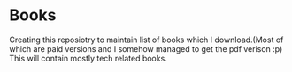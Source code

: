 # Books
Creating this reposiotry to maintain list of books which I download.(Most of which are paid versions and I somehow managed to get the pdf verison :p)
This will contain mostly tech related books.
